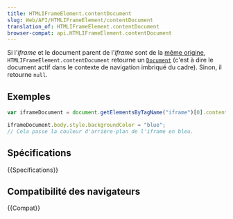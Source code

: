 ```yaml
---
title: HTMLIFrameElement.contentDocument
slug: Web/API/HTMLIFrameElement/contentDocument
translation_of: HTMLIFrameElement.contentDocument
browser-compat: api.HTMLIFrameElement.contentDocument
---
```


Si l'<i lang="en">iframe</i> et le document parent de l'<i lang="en">iframe</i> sont de la [même origine](/fr/docs/Web/Security/Same-origin_policy), `HTMLIFrameElement.contentDocument` retourne un [`Document`](/fr/docs/Web/API/Document) (c'est à dire le document actif dans le contexte de navigation imbriqué du cadre). Sinon, il retourne `null`.

## Exemples

```js
var iframeDocument = document.getElementsByTagName("iframe")[0].contentDocument;

iframeDocument.body.style.backgroundColor = "blue";
// Cela passe la couleur d'arrière-plan de l'iframe en bleu.
```

## Spécifications

{{Specifications}}

## Compatibilité des navigateurs

{{Compat}}
